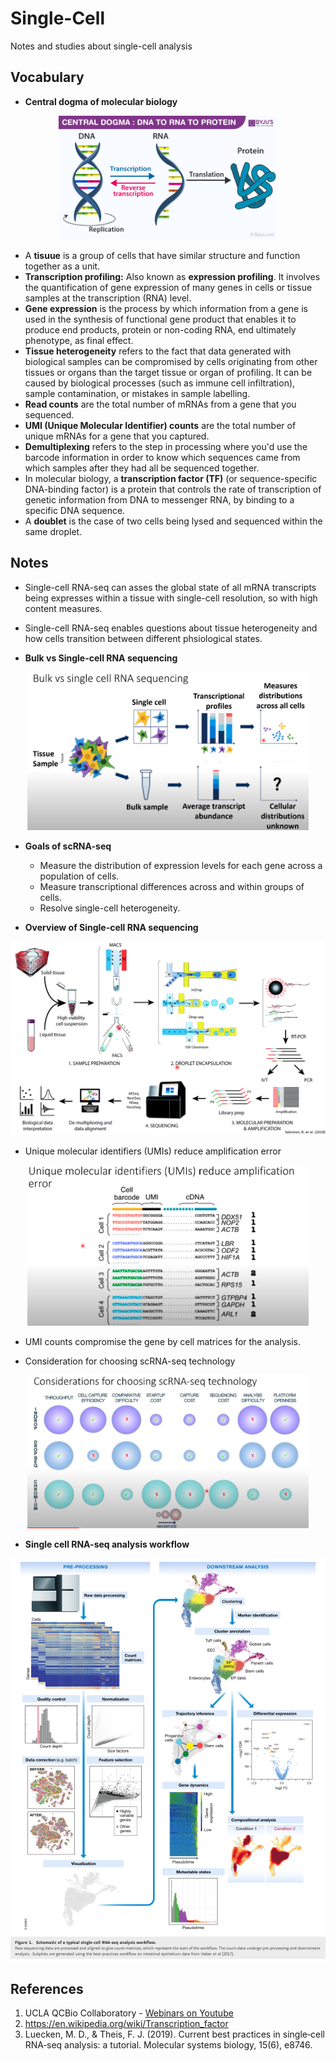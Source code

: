 # Single-Cell
Notes and studies about single-cell analysis
## Vocabulary
* **Central dogma of molecular biology**

<p align="center">
  <img src="Central-Dogma-DNA-to-RNA-to-Protein.png" width="350" title="central dogma">
</p>

* A **tisuue** is a group of cells that have similar structure and function together as a unit. 
* **Transcription profiling:** Also known as **expression profiling**. It involves the quantification of gene expression of many genes in cells or tissue samples at the transcription (RNA) level.
* **Gene expression** is the process by which information from a gene is used in the synthesis of functional gene product that enables it to produce end products, protein or non-coding RNA, end ultimately phenotype, as final effect.
* **Tissue heterogeneity** refers to the fact that data generated with biological samples can be compromised by cells originating from other tissues or organs than the target tissue or organ of profiling. It can be caused by biological processes (such as immune cell infiltration), sample contamination, or mistakes in sample labelling.
*  **Read counts** are the total number of mRNAs from a gene that you sequenced.
*  **UMI (Unique Molecular Identifier) counts** are the total number of unique mRNAs for a gene that you captured.
*  **Demultiplexing** refers to the step in processing where you'd use the barcode information in order to know which sequences came from which samples after they had all be sequenced together.
*  In molecular biology, a **transcription factor (TF)** (or sequence-specific DNA-binding factor) is a protein that controls the rate of transcription of genetic information from DNA to messenger RNA, by binding to a specific DNA sequence.
*  A **doublet** is the case of two cells being lysed and sequenced within the same droplet.


## Notes
* Single-cell RNA-seq can asses the global state of all mRNA transcripts being expresses within a tissue with single-cell resolution, so with high content measures.
* Single-cell RNA-seq enables questions about tissue heterogeneity and how cells transition between different phsiological states.

* **Bulk vs Single-cell RNA sequencing**

 <p align="center">
  <img src="bulk_vs_SC.png" width="450" title="Bulk vs Single-Cell RNA sequencing">
</p>

* **Goals of scRNA-seq**
   - Measure the distribution of expression levels for each gene across a population of cells.
   - Measure transcriptional differences across and within groups of cells.
   - Resolve single-cell heterogeneity.
   
* **Overview of Single-cell RNA sequencing**

 <p align="center">
  <img src="scrna-process.png" width="650" title="Overview of Single-cell RNA sequencing">
</p>

* Unique molecular identifiers (UMIs) reduce amplification error

 <p align="center">
  <img src="umi-cellbarcode.png" width="450" title="umi and cell barcode">
</p>

* UMI counts compromise the gene by cell matrices for the analysis.

* Consideration for choosing scRNA-seq technology

 <p align="center">
  <img src="scRNA-seq-techs.png" width="450" title="comparison of scRNA-seq technologies">
</p>

* **Single cell RNA-seq analysis workflow**

 <p align="center">
  <img src="schematic-view-scRNA-seq-analysis.png" title="schematic-view-scRNA-seq-analysis">
</p>

## References
  1. UCLA QCBio Collaboratory - [Webinars on Youtube](https://www.youtube.com/watch?v=jwSPTgF9ESQ&t=1177s)
  2. https://en.wikipedia.org/wiki/Transcription_factor
  3. Luecken, M. D., & Theis, F. J. (2019). Current best practices in single‐cell RNA‐seq analysis: a tutorial. Molecular systems biology, 15(6), e8746.
